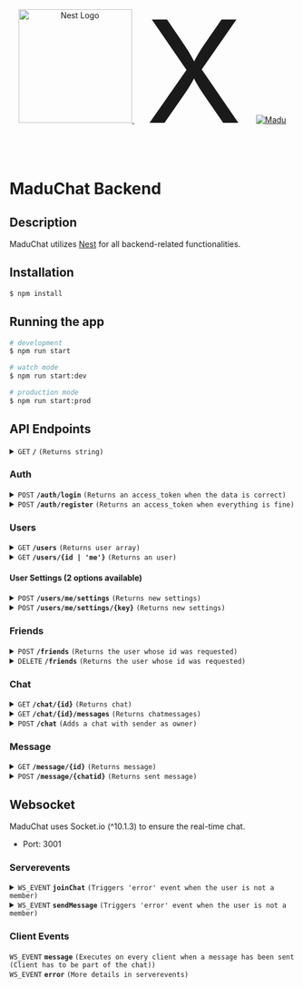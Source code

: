 <p align="center">
  <a href="http://nestjs.com/" target="blank">
    <img src="https://nestjs.com/img/logo-small.svg" width="200" alt="Nest Logo" />
  </a>
  <span style="font-size: 250px; margin: 20px;">X</span>
  <a href="https://github.com/Madu-de" target="blank">
    <img src="https://avatars.githubusercontent.com/u/85842735?v=4" with="200" alt="Madu">
  </a>
</p>

# MaduChat Backend

## Description

MaduChat utilizes [Nest](https://github.com/nestjs/nest) for all backend-related functionalities.

## Installation

```bash
$ npm install
```

## Running the app

```bash
# development
$ npm run start

# watch mode
$ npm run start:dev

# production mode
$ npm run start:prod
```

## API Endpoints


<details>
<summary><code>GET</code> <code><b>/</b></code> <code>(Returns string)</code></summary>

##### Parameters
None

##### Responses

> | http code     | content-type                      | response                                                            |
> |---------------|-----------------------------------|---------------------------------------------------------------------|
> | `200`         | `text/plain;charset=UTF-8`        | `MaduChat programmed by Madu`                                |


##### Example cURL

> ```js
>  curl http://localhost:3000/
> ```

</details>

### Auth
<details>
<summary><code>POST</code> <code><b>/auth/login</b></code> <code>(Returns an access_token when the data is correct)</code></summary>

##### Body
> | name      |  type     | data type               | description                                                           |
> |-----------|-----------|-------------------------|-----------------------------------------------------------------------|
> | username      |  required | string   | N/A  |
> | password      |  required | string   | N/A  |

##### Parameters
None


##### Responses

> | http code     | content-type                      | response                                                            |
> |---------------|-----------------------------------|---------------------------------------------------------------------|
> | `200`         | `application/json`        | `{"access_token": "token"}`                                |
> | `401`         | `application/json`                | `{"message": "Password or Username wrong", "error": "Unauthorized", "statusCode": 401}`                            |


##### Example cURL

> ```js
>  curl -d '{"username":"madu", "password":"examplePassword"}' -H "Content-Type: application/json" -X POST http://localhost:3000/auth/login
> ```

</details>

<details>
<summary><code>POST</code> <code><b>/auth/register</b></code> <code>(Returns an access_token when everything is fine)</code></summary>

##### Body
> | name      |  type     | data type               | description                                                           |
> |-----------|-----------|-------------------------|-----------------------------------------------------------------------|
> | name          |  required | string   | N/A  |
> | username      |  required | string   | N/A  |
> | email         |  required | string   | N/A  |
> | password      |  required | string   | N/A  |

##### Parameters
None


##### Responses

> | http code     | content-type                      | response                                                            |
> |---------------|-----------------------------------|---------------------------------------------------------------------|
> | `200`         | `application/json`        | `{"access_token": "token"}`                                |
> | `400`         | `application/json`                | `{"message": ["ExampleError", "ExampleError"], "error": "Bad Request", "statusCode": 400}`                            |


##### Example cURL

> ```js
>  curl -d '{"name": "Madu", "username":"madu", "email": "madu@example.de", "password":"examplePassword"}' -H "Content-Type: application/json" -X POST http://localhost:3000/auth/register
> ```

</details>

### Users

<details>
<summary><code>GET</code> <code><b>/users</b></code> <code>(Returns user array)</code></summary>

##### Headers
> | name      |  type     | data type               | description                                                           |
> |-----------|-----------|-------------------------|-----------------------------------------------------------------------|
> | authorization      |  required | string   | N/A |

##### Parameters
> | name      |  type     | data type               | description                                                           |
> |-----------|-----------|-------------------------|-----------------------------------------------------------------------|
> | like      |  required | string   | Chars contained in username or name of users  |
> | friends      |  optional | boolean   | Get friend data too  |
> | chats      |  optional | boolean   | Get chats too  |
> | settings      |  optional | boolean   | Get settings too  |


##### Responses

> | http code     | content-type                      | response                                                            |
> |---------------|-----------------------------------|---------------------------------------------------------------------|
> | `200`         | `application/json`        | `[{"id": "a0f22b2e-a038-4f11-a8f1-6f5f3474fa7d","email": "madu@example.com", "name": "Madu","username": "madu"}]`                                |
> | `400`         | `application/json`                | `{"statusCode": 400,"message": "Parameter 'like' is required"}`   
> | `401`         | `application/json`                | `{"message": "Unauthorized","statusCode": 401}`                            |


##### Example cURL

> ```js
>  curl -H "Authorization: Bearer <ACCESS_TOKEN>" http://localhost:3000/users?like=ma
> ```

</details>

<details>
<summary><code>GET</code> <code><b>/users/{id | 'me'}</b></code> <code>(Returns an user)</code></summary>

##### Headers
> | name      |  type     | data type               | description                                                           |
> |-----------|-----------|-------------------------|-----------------------------------------------------------------------|
> | authorization      |  required | string   | N/A |

##### Parameters
> | name      |  type     | data type               | description                                                           |
> |-----------|-----------|-------------------------|-----------------------------------------------------------------------|
> | friends      |  optional | boolean   | Get friend data too  |
> | chats      |  optional | boolean   | Get chats too  |
> | settings      |  optional | boolean   | Get settings too  |


##### Responses

> | http code     | content-type                      | response                                                            |
> |---------------|-----------------------------------|---------------------------------------------------------------------|
> | `200`         | `application/json`        | `{"id": "a0f22b2e-a038-4f11-a8f1-6f5f3474fa7d","email": "madu@example.com", "name": "Madu","username": "madu"}`                                |
> | `400`         | `application/json`                | `{"statusCode": 400, "message": "User not found"}`   
> | `401`         | `application/json`                | `{"message": "Unauthorized","statusCode": 401}`                            |


##### Example cURL

> ```js
>  curl -H "Authorization: Bearer <ACCESS_TOKEN>" http://localhost:3000/users/me?friends=true
> ```

</details>

#### User Settings (2 options available)
<details>
<summary><code>POST</code> <code><b>/users/me/settings</b></code> <code>(Returns new settings)</code></summary>

##### Headers
> | name      |  type     | data type               | description                                                           |
> |-----------|-----------|-------------------------|-----------------------------------------------------------------------|
> | authorization      |  required | string   | N/A |

##### Body
> | name      |  type     | data type               | examples                                                           |
> |-----------|-----------|-------------------------|-----------------------------------------------------------------------|
> | settings      |  required | Settings   | {"showAvatar": true, "language": "Deutsch"}  |

##### Parameters
None


##### Responses

> | http code     | content-type                      | response                                                            |
> |---------------|-----------------------------------|---------------------------------------------------------------------|
> | `201`         | `application/json`        | `{"id": "a0feab27-15a2-42ba-8518-dc11786fbab9", "showAvatar": true, "language": "Deutsch", ...}`                                |
> | `400`         | `application/json`                | `{"statusCode": 400, "message": "Datatype of '{key}' value is not the same as needed. Is: '{datatypeOfKey}' Has to be: '{datatypeOfSetting}'"}`   
> | `401`         | `application/json`                | `{"message": "Unauthorized","statusCode": 401}`                            |


##### Example cURL

> ```js
>  curl -d '{"showAvatar":true, "language":"Deutsch"}' -H "Content-Type: application/json" -X POST http://localhost:3000/users/me/settings
> ```

</details>

<details>
<summary><code>POST</code> <code><b>/users/me/settings/{key}</b></code> <code>(Returns new settings)</code></summary>

##### Headers
> | name      |  type     | data type               | description                                                           |
> |-----------|-----------|-------------------------|-----------------------------------------------------------------------|
> | authorization      |  required | string   | N/A |

##### Body
> | name      |  type     | data type               | examples                                                           |
> |-----------|-----------|-------------------------|-----------------------------------------------------------------------|
> | value      |  required | string   | "Deutsch"  |

##### Parameters
None


##### Responses

> | http code     | content-type                      | response                                                            |
> |---------------|-----------------------------------|---------------------------------------------------------------------|
> | `201`         | `application/json`        | `{"id": "a0feab27-15a2-42ba-8518-dc11786fbab9", "showAvatar": true, "language": "Deutsch", ...}`                                |
> | `400`         | `application/json`                | `{"statusCode": 400, "message": "Datatype of '{key}' value is not the same as needed. Is: '{datatypeOfKey}' Has to be: '{datatypeOfSetting}'"}`   
> | `401`         | `application/json`                | `{"message": "Unauthorized","statusCode": 401}`                            |


##### Example cURL

> ```js
>  curl -d '{"value":true}' -H "Content-Type: application/json" -X POST http://localhost:3000/users/me/settings/showAvatar
> ```

</details>

### Friends

<details>
<summary><code>POST</code> <code><b>/friends</b></code> <code>(Returns the user whose id was requested)</code></summary>

##### Headers
> | name      |  type     | data type               | description                                                           |
> |-----------|-----------|-------------------------|-----------------------------------------------------------------------|
> | authorization      |  required | string   | N/A |

##### Body
> | name      |  type     | data type               | description                                                           |
> |-----------|-----------|-------------------------|-----------------------------------------------------------------------|
> | friendId      |  required | string   | N/A  |

##### Parameters
None


##### Responses

> | http code     | content-type                      | response                                                            |
> |---------------|-----------------------------------|---------------------------------------------------------------------|
> | `201`         | `application/json`        | `{"id": "f8bac12b-2772-42ed-8dee-a490067be7e4","email": "gerald@gmail.de","name": "Gerald","username": "gerald","friends": [{"id": "dde16db4-20db-4ecc-9d04-dd720b4067fe","email": "damiancan@gmail.com","name": "Damian","username": "damian"}],"friendRequestsSent": [],"friendRequetsReceived": []}`                                |
> | `400`         | `application/json`                | `{"statusCode": 400,"message": "You cannot send a friend request to a friend"}`   
> | `401`         | `application/json`                | `{"message": "Unauthorized","statusCode": 401}`                            |


##### Example cURL

> ```js
>  curl -d '{"friendId":"f8bac12b-2772-42ed-8dee-a490067be7e4"}' -H "Content-Type: application/json" -X POST http://localhost:3000/users/friends
> ```

</details>

<details>
<summary><code>DELETE</code> <code><b>/friends</b></code> <code>(Returns the user whose id was requested)</code></summary>

##### Headers
> | name      |  type     | data type               | description                                                           |
> |-----------|-----------|-------------------------|-----------------------------------------------------------------------|
> | authorization      |  required | string   | N/A |

##### Body
> | name      |  type     | data type               | description                                                           |
> |-----------|-----------|-------------------------|-----------------------------------------------------------------------|
> | friendId      |  required | string   | N/A  |

##### Parameters
None


##### Responses

> | http code     | content-type                      | response                                                            |
> |---------------|-----------------------------------|---------------------------------------------------------------------|
> | `200`         | `application/json`        | `{"id": "f8bac12b-2772-42ed-8dee-a490067be7e4","email": "gerald@gmail.de","name": "Gerald","username": "gerald","friends": [{"id": "dde16db4-20db-4ecc-9d04-dd720b4067fe","email": "damian@gmail.com","name": "Damian","username": "damian"}],"friendRequestsSent": [],"friendRequetsReceived": []}`                                |
> | `400`         | `application/json`                | `{"statusCode": 400,"message": "friendId is required"}`   
> | `401`         | `application/json`                | `{"message": "Unauthorized","statusCode": 401}`                            |


##### Example cURL

> ```js
>  curl -d '{"friendId":"f8bac12b-2772-42ed-8dee-a490067be7e4"}' -H "Content-Type: application/json" -X DELETE http://localhost:3000/users/friends
> ```

</details>

### Chat
<details>
<summary><code>GET</code> <code><b>/chat/{id}</b></code> <code>(Returns chat)</code></summary>

##### Headers
> | name      |  type     | data type               | description                                                           |
> |-----------|-----------|-------------------------|-----------------------------------------------------------------------|
> | authorization      |  required | string   | N/A |

##### Parameters
> | name      |  type     | data type               | description                                                           |
> |-----------|-----------|-------------------------|-----------------------------------------------------------------------|
> | members      |  optional | boolean   | Return members too  |


##### Responses

> | http code     | content-type                      | response                                                            |
> |---------------|-----------------------------------|---------------------------------------------------------------------|
> | `200`         | `application/json`        | `{"id": "global","name": "Global"}`                                | 
> | `401`         | `application/json`                | `{"message": "Unauthorized","statusCode": 401}`                            |
> | `405`         | `application/json`                | `{"message": "Not Allowed","statusCode": 405}`      

##### Example cURL

> ```js
>  curl -H "Authorization: Bearer <ACCESS_TOKEN>" http://localhost:3000/chat/global?members=true
> ```

</details>


<details>
<summary><code>GET</code> <code><b>/chat/{id}/messages</b></code> <code>(Returns chatmessages)</code></summary>

##### Headers
> | name      |  type     | data type               | description                                                           |
> |-----------|-----------|-------------------------|-----------------------------------------------------------------------|
> | authorization      |  required | string   | N/A |

##### Parameters
None


##### Responses

> | http code     | content-type                      | response                                                            |
> |---------------|-----------------------------------|---------------------------------------------------------------------|
> | `200`         | `application/json`        | `[{"id": "c1ac413a-2608-4741-b2c1-31fd2abae9bd","message": "Hello World!","createdAt": "2023-08-21T16:13:42.137Z","author": {"id": "a0f22b2e-a038-4f11-a8f1-6f5f3474fa7d","email": "madu@example.com","name": "Madu","username": "madu"},"chat": {"id": "global","name": "Global"}}, ...]`                                | 
> | `401`         | `application/json`                | `{"message": "Unauthorized","statusCode": 401}`                            |
> | `405`         | `application/json`                | `{"message": "Not Allowed","statusCode": 405}`      

##### Example cURL

> ```js
>  curl -H "Authorization: Bearer <ACCESS_TOKEN>" http://localhost:3000/chat/global/messages
> ```

</details></summary>

<details>
<summary><code>POST</code> <code><b>/chat</b></code> <code>(Adds a chat with sender as owner)</code></summary>

##### Headers
> | name      |  type     | data type               | description                                                           |
> |-----------|-----------|-------------------------|-----------------------------------------------------------------------|
> | authorization      |  required | string   | N/A |

##### Body
> | name      |  type     | data type               | description                                                           |
> |-----------|-----------|-------------------------|-----------------------------------------------------------------------|
> | memberIds      |  required | string[]   | N/A  |

##### Parameters
None


##### Responses

> | http code     | content-type                      | response                                                            |
> |---------------|-----------------------------------|---------------------------------------------------------------------|
> | `201`         | `application/json`        | `{"members": [{"id": "dde16db4-20db-4ecc-9d04-dd720b4067fe","email": "damian@gmail.com","name": "Damian","username": "damian"},{"id": "a0f22b2e-a038-4f11-a8f1-6f5f3474fa7d","email": "madu@gmail.com","name": "Madu","username": "madu","friends": [{"id": "dde16db4-20db-4ecc-9d04-dd720b4067fe","email": "damian@gmail.com","name": "Damian","username": "damian"}]}],"name": "Chat","id": "d0eec1fb-2276-4b4a-9c48-3b51e0ae362c"}`                                |
> | `400`         | `application/json`                | `{"statusCode": 400,"message": "Some members were not found"}`   
> | `400`         | `application/json`                | `{"statusCode": 400,"message": "1419ac4e-18a6-4252-8d61-b0a8f07d2ab8 is not a friend of the owner"}`   
> | `401`         | `application/json`                | `{"message": "Unauthorized","statusCode": 401}`                            |


##### Example cURL

> ```js
>  curl -d '{"memberids": ["f8bac12b-2772-42ed-8dee-a490067be7e4"]}' -H "Content-Type: application/json" -X POST http://localhost:3000/chat
> ```

</details>

### Message

<details>
<summary><code>GET</code> <code><b>/message/{id}</b></code> <code>(Returns message)</code></summary>

##### Headers
> | name      |  type     | data type               | description                                                           |
> |-----------|-----------|-------------------------|-----------------------------------------------------------------------|
> | authorization      |  required | string   | N/A |

##### Parameters
> | name      |  type     | data type               | description                                                           |
> |-----------|-----------|-------------------------|-----------------------------------------------------------------------|
> | author      |  optional | boolean   | Return author too  |
> | chat      |  optional | boolean   | Return chat too  |


##### Responses

> | http code     | content-type                      | response                                                            |
> |---------------|-----------------------------------|---------------------------------------------------------------------|
> | `200`         | `application/json`        | `{"id": "2977c2dd-20d0-408d-bc45-8ee4a5719372","message": "Hallo Global","createdAt": "2023-08-24T08:09:23.890Z"}`                                | 
> | `401`         | `application/json`                | `{"message": "Unauthorized","statusCode": 401}`                            |
> | `405`         | `application/json`                | `{"message": "Not Allowed","statusCode": 405}`      

##### Example cURL

> ```js
>  curl -H "Authorization: Bearer <ACCESS_TOKEN>" http://localhost:3000/message/2977c2dd-20d0-408d-bc45-8ee4a5719372
> ```

</details>

<details>
<summary><code>POST</code> <code><b>/message/{chatid}</b></code> <code>(Returns sent message)</code></summary>

##### Headers
> | name      |  type     | data type               | description                                                           |
> |-----------|-----------|-------------------------|-----------------------------------------------------------------------|
> | authorization      |  required | string   | N/A |

##### Body
> | name      |  type     | data type               | description                                                           |
> |-----------|-----------|-------------------------|-----------------------------------------------------------------------|
> | message      |  required | string   | N/A  |

##### Parameters
None


##### Responses

> | http code     | content-type                      | response                                                            |
> |---------------|-----------------------------------|---------------------------------------------------------------------|
> | `201`         | `application/json`        | `{"id": "2977c2dd-20d0-408d-bc45-8ee4a5719372","message": "Hallo Global","createdAt": "2023-08-24T08:09:23.890Z"}`                                |
> | `401`         | `application/json`                | `{"message": "Unauthorized","statusCode": 401}`                            |
> | `405`         | `application/json`                | `{"message": "Not Allowed","statusCode": 405}`      


##### Example cURL

> ```js
>  curl -d '{"message":"Hello World!"}' -H "Content-Type: application/json" -X POST http://localhost:3000/message/global
> ```

</details>

## Websocket
MaduChat uses Socket.io (^10.1.3) to ensure the real-time chat.
- Port: 3001

### Serverevents
<details>
<summary><code>WS_EVENT</code> <code><b>joinChat</b></code> <code>(Triggers 'error' event when the user is not a member)</code></summary>

##### Headers
> | name      |  type     | data type               | description                                                           |
> |-----------|-----------|-------------------------|-----------------------------------------------------------------------|
> | authorization      |  required | string   | N/A |

##### Body
> | name      |  type     | data type               | description                                                           |
> |-----------|-----------|-------------------------|-----------------------------------------------------------------------|
> | chatid      |  required | string   | N/A  |

##### Responses
- If the user is not authenticated, it triggers the 'error' event on the client.
Message: 'Unauthorized'
- If the user is not allowed to join this chat, it triggers the 'error' event on the client.
Message: 'Not Allowed'

</details>

<details>
<summary><code>WS_EVENT</code> <code><b>sendMessage</b></code> <code>(Triggers 'error' event when the user is not a member)</code></summary>

##### Headers
> | name      |  type     | data type               | description                                                           |
> |-----------|-----------|-------------------------|-----------------------------------------------------------------------|
> | authorization      |  required | string   | N/A |

##### Body
> | name      |  type     | data type               | description                                                           |
> |-----------|-----------|-------------------------|-----------------------------------------------------------------------|
> | message      |  required | string   | N/A  |

##### Responses
- If the user is not authenticated, it triggers the 'error' event on the client.
Message: 'Unauthorized'
- If the user is not allowed to join this chat, it triggers the 'error' event on the client.
Message: 'Not Allowed'
- If everything is fine, it triggers the 'message' event containing the message on every client that joins the chat.

</details>

### Client Events
<summary><code>WS_EVENT</code> <code><b>message</b></code> <code>(Executes on every client when a message has been sent (Client has to be part of the chat))</code></summary>
</details>

<summary><code>WS_EVENT</code> <code><b>error</b></code> <code>(More details in serverevents)</code></summary>
</details>